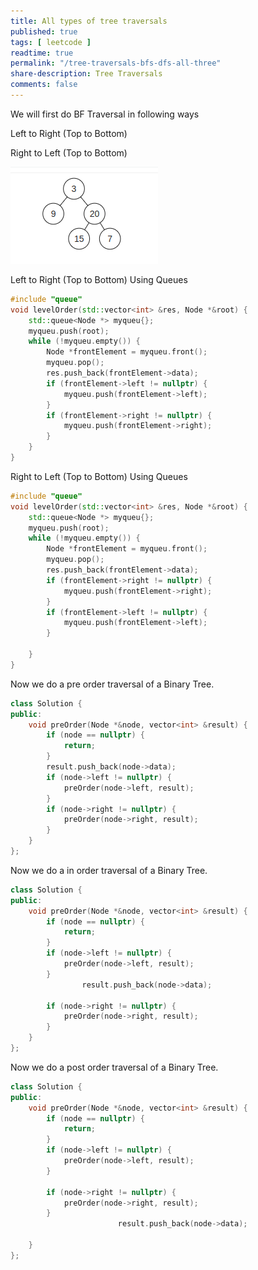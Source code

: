 ```yaml
---
title: All types of tree traversals 
published: true
tags: [ leetcode ]
readtime: true
permalink: "/tree-traversals-bfs-dfs-all-three"
share-description: Tree Traversals
comments: false
---
```





We will first do BF Traversal in following ways

Left to Right (Top to Bottom)

Right to Left (Top to Bottom)



![amar33](img/tree.png)

Left to Right (Top to Bottom) Using Queues

```cpp
#include "queue"
void levelOrder(std::vector<int> &res, Node *&root) {
    std::queue<Node *> myqueu{};
    myqueu.push(root);
    while (!myqueu.empty()) {
        Node *frontElement = myqueu.front();
        myqueu.pop();
        res.push_back(frontElement->data);
        if (frontElement->left != nullptr) {
            myqueu.push(frontElement->left);
        }
        if (frontElement->right != nullptr) {
            myqueu.push(frontElement->right);
        }
    }
}
```

Right to Left (Top to Bottom) Using Queues

```cpp
#include "queue"
void levelOrder(std::vector<int> &res, Node *&root) {
    std::queue<Node *> myqueu{};
    myqueu.push(root);
    while (!myqueu.empty()) {
        Node *frontElement = myqueu.front();
        myqueu.pop();
        res.push_back(frontElement->data);
        if (frontElement->right != nullptr) {
            myqueu.push(frontElement->right);
        }
        if (frontElement->left != nullptr) {
            myqueu.push(frontElement->left);
        }

    }
}
```

Now we do a pre order traversal of a Binary Tree.


```cpp
class Solution {
public:
    void preOrder(Node *&node, vector<int> &result) {
        if (node == nullptr) {
            return;
        }
        result.push_back(node->data);
        if (node->left != nullptr) {
            preOrder(node->left, result);
        }
        if (node->right != nullptr) {
            preOrder(node->right, result);
        }
    }
};
```


Now we do a in order traversal of a Binary Tree.


```cpp
class Solution {
public:
    void preOrder(Node *&node, vector<int> &result) {
        if (node == nullptr) {
            return;
        }
        if (node->left != nullptr) {
            preOrder(node->left, result);
        }
                result.push_back(node->data);

        if (node->right != nullptr) {
            preOrder(node->right, result);
        }
    }
};
```


Now we do a post order traversal of a Binary Tree.


```cpp
class Solution {
public:
    void preOrder(Node *&node, vector<int> &result) {
        if (node == nullptr) {
            return;
        }
        if (node->left != nullptr) {
            preOrder(node->left, result);
        }

        if (node->right != nullptr) {
            preOrder(node->right, result);
        }
                        result.push_back(node->data);

    }
};
```